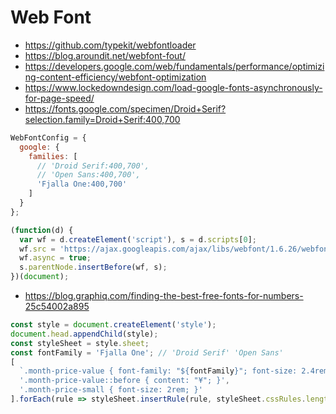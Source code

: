 # Web Font

- https://github.com/typekit/webfontloader
- https://blog.aroundit.net/webfont-fout/
- https://developers.google.com/web/fundamentals/performance/optimizing-content-efficiency/webfont-optimization
- https://www.lockedowndesign.com/load-google-fonts-asynchronously-for-page-speed/
- https://fonts.google.com/specimen/Droid+Serif?selection.family=Droid+Serif:400,700

```js
WebFontConfig = {
  google: {
    families: [
      // 'Droid Serif:400,700',
      // 'Open Sans:400,700',
      'Fjalla One:400,700'
    ]
  }
};

(function(d) {
  var wf = d.createElement('script'), s = d.scripts[0];
  wf.src = 'https://ajax.googleapis.com/ajax/libs/webfont/1.6.26/webfont.js';
  wf.async = true;
  s.parentNode.insertBefore(wf, s);
})(document);
```

- https://blog.graphiq.com/finding-the-best-free-fonts-for-numbers-25c54002a895

```js
const style = document.createElement('style');
document.head.appendChild(style);
const styleSheet = style.sheet;
const fontFamily = 'Fjalla One'; // 'Droid Serif' 'Open Sans'
[
  `.month-price-value { font-family: "${fontFamily}"; font-size: 2.4rem; }`,
  '.month-price-value::before { content: "¥"; }',
  '.month-price-small { font-size: 2rem; }'
].forEach(rule => styleSheet.insertRule(rule, styleSheet.cssRules.length));
```
